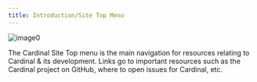 ```yaml
---
title: Introduction/Site Top Menu
---
```


![image0](http://cardinal.mcclunetechnologies.net/wp-content/uploads/2017/09/img_59c874edc1de5.png)

The Cardinal Site Top menu is the main navigation for resources relating
to Cardinal & its development. Links go to important resources such as
the Cardinal project on GitHub, where to open issues for Cardinal, etc.